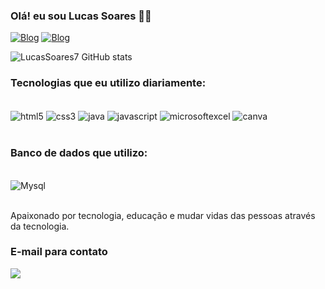 ### Olá! eu sou Lucas Soares 👋🏻

[![Blog](https://img.shields.io/badge/LinkedIn-0077B5?style=for-the-badge&logo=linkedin&logoColor=white)](https://www.linkedin.com/in/lucasalexandresoares/)
[![Blog](https://img.shields.io/badge/Instagram-E4405F?style=for-the-badge&logo=instagram&logoColor=white)](https://www.instagram.com/lucas_alexandresoares/)

![LucasSoares7 GitHub stats](https://github-readme-stats.vercel.app/api?username=LucasSoares7&show_icons=true&theme=radical)

### Tecnologias que eu utilizo diariamente:

<div style ="display inline_block"><br/>
<img align="center" alt="html5" src="https://img.shields.io/badge/HTML5-E34F26?style=for-the-badge&logo=html5&logoColor=white"/>

<img align="center" alt="css3" src="https://img.shields.io/badge/CSS3-1572B6?style=for-the-badge&logo=css3&logoColor=white"/>

<img align="center" alt="java" src="https://img.shields.io/badge/Java-ED8B00?style=for-the-badge&logo=openjdk&logoColor=white"/>

<img align="center" alt="javascript" src="https://img.shields.io/badge/JavaScript-323330?style=for-the-badge&logo=javascript&logoColor=F7DF1E"/>

<img align="center" alt="microsoftexcel" src="https://img.shields.io/badge/Microsoft_Excel-217346?style=for-the-badge&logo=microsoft-excel&logoColor=white"/>

<img align="center" alt="canva" src="https://img.shields.io/badge/Canva-%2300C4CC.svg?&style=for-the-badge&logo=Canva&logoColor=white"/>

</div><br/>

### Banco de dados que utilizo:

<div style="display inline_block"><br/>
<img align="center" alt="Mysql" src="https://img.shields.io/badge/MySQL-005C84?style=for-the-badge&logo=mysql&logoColor=white"/>
 </div><br/>

Apaixonado por tecnologia, educação e mudar vidas das pessoas através da tecnologia.

### E-mail para contato
<div>
<a href ="lucasalexandresoares7@gmail.com"><img src="https://img.shields.io/badge/-Gmail-%23333?style=for-the-badge&logo=gmail&logoColor=white" target="_blank"></a>
</div>
